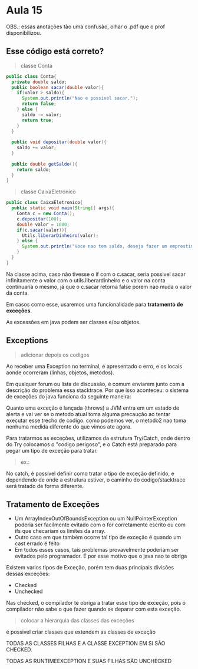 # Aula 15

OBS.: essas anotações tão uma confusão, olhar o .pdf que o prof disponibilizou.

## Esse código está correto?

> classe Conta

```java
public class Conta{
  private double saldo;
  public boolean sacar(double valor){
    if(valor > saldo){
      System.out.println("Nao e possivel sacar.");
      return false;
    } else {
      saldo -= valor;
      return true;
    }
  }
  
  public void depositar(double valor){
    saldo += valor;
  }
  
  public double getSaldo(){
    return saldo;
  }
}
```

> classe CaixaEletronico

```java
public class CaixaEletronico{
  public static void main(String[] args){
    Conta c = new Conta();
    c.depositar(100);
    double valor = 1000;
    if(c.sacar(valor)){
      Utils.liberarDinheiro(valor);
    } else {
      System.out.println("Voce nao tem saldo, deseja fazer um emprestimo? Clique Aqui");  
    }
  }
}
```

Na classe acima, caso não tivesse o if com o c.sacar, seria possivel sacar infinitamente o valor com o utils.liberardinheiro e o valor na conta continuaria o mesmo, já que o c.sacar retorna false porem nao muda o valor da conta.

Em casos como esse, usaremos uma funcionalidade para **tratamento de exceções**.

As excessões em java podem ser classes e/ou objetos.

## Exceptions

> adicionar depois os codigos

Ao receber uma Exception no terminal, é apresentado o erro, e os locais aonde ocorreram (linhas, objetos, metodos).


Em qualquer forum ou lista de discussão, é comum enviarem junto com a descrição do problema essa stacktrace. Por que isso aconteceu: o sistema de exceções do java funciona da seguinte maneira:

Quanto uma exceção é lançada (throws) a JVM entra em um estado de alerta e vai ver se o metodo atual toma alguma precaução ao tentar executar esse trecho de codigo. como podemos ver, o metodo2 nao toma nenhuma medida diferente do que vimos ate agora.


Para tratarmos as exceções, utilizamos da estrutura Try/Catch, onde dentro do Try colocamos o "codigo perigoso", e o Catch está preparado para pegar um tipo de exceção para tratar.

> ex.:

No catch, é possível definir como tratar o tipo de exceção definido, e dependendo de onde a estrutura estiver, o caminho do codigo/stacktrace será tratado de forma diferente.


## Tratamento de Exceções

- Um ArrayIndexOutOfBoundsException ou um NullPointerException poderia ser facilmente evitado com o for corretamente escrito ou com ifs que checariam os limites da array.
- Outro caso em que também ocorre tal tipo de exceção é quando um cast errado é feito
- Em todos esses casos, tais problemas provavelmente poderiam ser evitados pelo programador. É por esse motivo que o java nao te obriga

Existem varios tipos de Exceção, porém tem duas principais divisões dessas exceções:

- Checked 
- Unchecked

Nas checked, o compilador te obriga a tratar esse tipo de exceção, pois o compilador não sabe o que fazer quando se deparar com esta exceção.


> colocar a hierarquia das classes das exceções

é possivel criar classes que extendem as classes de exceção

TODAS AS CLASSES FILHAS E A CLASSE EXCEPTION EM SI SÃO CHECKED.

TODAS AS RUNTIMEEXCEPTION E SUAS FILHAS SÃO UNCHECKED
